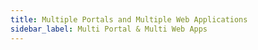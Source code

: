 ```yaml
---
title: Multiple Portals and Multiple Web Applications
sidebar_label: Multi Portal & Multi Web Apps
---
```


